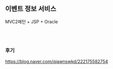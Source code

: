 ## 이벤트 정보 서비스

MVC2패턴 + JSP + Oracle

<br><br>
### 후기
https://blog.naver.com/qjawnswkd/222175582754
